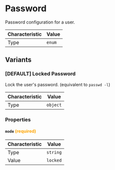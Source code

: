 <!-- THIS FILE IS AUTOMATICALLY GENERATED BY DOCBUILDER, DO NOT EDIT MANUALLY! -->

# Password

Password configuration for a user.

| Characteristic | Value |
| -------------- | ----- |
| Type | `enum` |

## Variants

### [DEFAULT] Locked Password

Lock the user's password. (equivalent to `passwd -l`)

| Characteristic | Value |
| -------------- | ----- |
| Type | `object` |

### Properties

#### `mode` **<span style="color:orange;">(required)</span>**

| Characteristic | Value |
| -------------- | ----- |
| Type | `string` |
| Value | `locked` |


